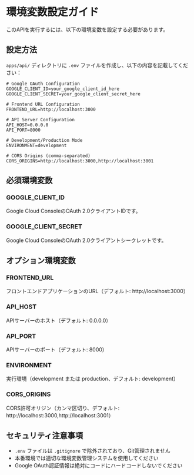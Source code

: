 # 環境変数設定ガイド

このAPIを実行するには、以下の環境変数を設定する必要があります。

## 設定方法

`apps/api/` ディレクトリに `.env` ファイルを作成し、以下の内容を記載してください：

```env
# Google OAuth Configuration
GOOGLE_CLIENT_ID=your_google_client_id_here
GOOGLE_CLIENT_SECRET=your_google_client_secret_here

# Frontend URL Configuration
FRONTEND_URL=http://localhost:3000

# API Server Configuration
API_HOST=0.0.0.0
API_PORT=8000

# Development/Production Mode
ENVIRONMENT=development

# CORS Origins (comma-separated)
CORS_ORIGINS=http://localhost:3000,http://localhost:3001
```

## 必須環境変数

### GOOGLE_CLIENT_ID
Google Cloud ConsoleのOAuth 2.0クライアントIDです。

### GOOGLE_CLIENT_SECRET
Google Cloud ConsoleのOAuth 2.0クライアントシークレットです。

## オプション環境変数

### FRONTEND_URL
フロントエンドアプリケーションのURL（デフォルト: http://localhost:3000）

### API_HOST
APIサーバーのホスト（デフォルト: 0.0.0.0）

### API_PORT
APIサーバーのポート（デフォルト: 8000）

### ENVIRONMENT
実行環境（development または production、デフォルト: development）

### CORS_ORIGINS
CORS許可オリジン（カンマ区切り、デフォルト: http://localhost:3000,http://localhost:3001）

## セキュリティ注意事項

- `.env` ファイルは `.gitignore` で除外されており、Git管理されません
- 本番環境では適切な環境変数管理システムを使用してください
- Google OAuth認証情報は絶対にコードにハードコードしないでください 